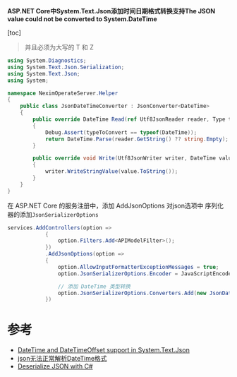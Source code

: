 **ASP.NET Core中System.Text.Json添加时间日期格式转换支持The JSON value could not be converted to System.DateTime**

[toc]

> 并且必须为大写的 T 和 Z

```C#
using System.Diagnostics;
using System.Text.Json.Serialization;
using System.Text.Json;
using System;

namespace NeximOperateServer.Helper
{
    public class JsonDateTimeConverter : JsonConverter<DateTime>
    {
        public override DateTime Read(ref Utf8JsonReader reader, Type typeToConvert, JsonSerializerOptions options)
        {
            Debug.Assert(typeToConvert == typeof(DateTime));
            return DateTime.Parse(reader.GetString() ?? string.Empty);
        }

        public override void Write(Utf8JsonWriter writer, DateTime value, JsonSerializerOptions options)
        {
            writer.WriteStringValue(value.ToString());
        }
    }
}
```

在 ASP.NET Core 的服务注册中，添加 AddJsonOptions 对json选项中 序列化器的添加`JsonSerializerOptions`

```C#
services.AddControllers(option =>
            {
                option.Filters.Add<APIModelFilter>();
            })
            .AddJsonOptions(option =>
            {
                option.AllowInputFormatterExceptionMessages = true;
                option.JsonSerializerOptions.Encoder = JavaScriptEncoder.UnsafeRelaxedJsonEscaping;

                // 添加 DateTime 类型转换
                option.JsonSerializerOptions.Converters.Add(new JsonDateTimeConverter());
            })
```

# 参考

- [DateTime and DateTimeOffset support in System.Text.Json](https://learn.microsoft.com/en-us/dotnet/standard/datetime/system-text-json-support?pivots=dotnet-7-0)
- [json无法正常解析DateTime格式](https://blog.csdn.net/M1234uy/article/details/108827107)
- [Deserialize JSON with C#](https://stackoverflow.com/questions/7895105/deserialize-json-with-c-sharp)
